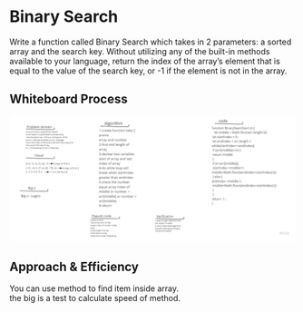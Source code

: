 # Binary Search  
<!-- Description of the challenge -->  
Write a function called Binary Search
which takes in 2 parameters: a sorted array
 and the search key. Without utilizing any of the
built-in methods available to your language,
return the index of the array’s element that is equal to
the value of the search key,
or -1 if the element is not in the array.



## Whiteboard Process
<!-- Embedded whiteboard image -->  
![whiteboard](./assets/binarySearch.jpg)

## Approach & Efficiency
<!-- What approach did you take? Discuss Why. What is the Big O space/time for this approach? -->  

You can use method to find item  inside array.  
 the big is a test to calculate speed of method. 